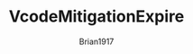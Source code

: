 ---
layout: post
repolink: "https://github.com/brian1917/vcodeMitigationExpire"
title: "VcodeMitigationExpire"
description: "Utility designed to be run on a regular cadence (e.g., weekly cron job) to expire mitigations. The types of mitigations, expiration references, and other settings are controlled in a JSON config file."
author: "Brian1917"
author-link: "https://github.com/brian1917/"
content-type: "automating_common_veracode_platform_tasks"
repo: "github"
repo_title: "VcodeMitigationExpire"
---